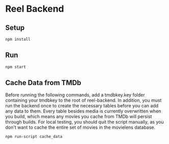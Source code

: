 # Reel Backend

## Setup
```sh
npm install
```

## Run
```sh
npm start
```

## Cache Data from TMDb
Before running the following commands, add a tmdbkey.key folder containing your tmdbkey to the root of reel-backend. In addition, you must run the backend once to create the necessary tables before you can add any data to them. Every table besides media is currently overwritten when you build, which means any movies you cache from TMDb will persist through builds. For local testing, you should quit the script manually, as you don't want to cache the entire set of movies in the movielens database.
```sh
npm run-script cache_data
```
